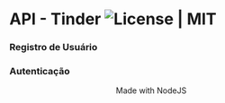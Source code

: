 # API - Tinder ![License | MIT](https://img.shields.io/badge/license-MIT-blue.svg)

<div align="center"></div>

### Registro de Usuário

### Autenticação

<div align="center">Made with NodeJS</div>
